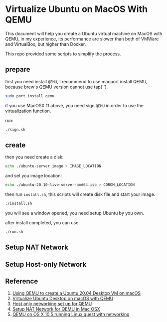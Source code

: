 # Virtualize Ubuntu on MacOS With QEMU

This document will help you create a Ubuntu virtual machine on MacOS with QEMU, in my experience, its performance
are slower than both of VMWare and VirtualBox, but higher than Docker.

This repo provided some scripts to simplify the process.

## prepare

first you need install `QEMU`, I recommend to use macport install QEMU, because brew's QEMU version cannot use
tap(``).

```sh
sudo port install qemu
```

if you use MacOSX 11 above, you need sign `QEMU` in order to use the virtualization function.

run:

```sh
./sign.sh
```

## create

then you need create a disk:

```sh
echo ./ubuntu-server.image > IMAGE_LOCATION
```

and set you image location:

```sh
echo ./ubuntu-20.10-live-server-amd64.iso > CDROM_LOCATION
```

then run `install.sh`, this scripts will create disk file and start your image.

```sh
./install.sh
```

you will see a window opened, you need setup Ubuntu by you own.

after install completed, you can use:

```sh
./run.sh
```

## Setup NAT Network

## Setup Host-only Network

## Reference

1. [Using QEMU to create a Ubuntu 20.04 Desktop VM on macOS](https://www.arthurkoziel.com/qemu-ubuntu-20-04/)
2. [Virtualize Ubuntu Desktop on macOS with QEMU](https://github.com/jwillikers/blog/blob/601780578375cfacd3873f3c530e7ec8cbe08d35/_posts/2020-09-07-Virtualize%20Ubuntu%20Desktop%20on%20macOS%20With%20QEMU/2020-09-07-Virtualize%20Ubuntu%20Desktop%20on%20macOS%20With%20QEMU.adoc)
3. [Host only networking set up for QEMU](https://alberand.com/host-only-networking-set-up-for-qemu-hypervisor.html)
4. [Setup NAT Network for QEMU in Mac OSX](https://rambling-ideas.salessandri.name/setup-nat-network-for-qemu-in-mac-osx/)
5. [QEMU on OS X 10.5 running Linux guest with networking](https://forums.macrumors.com/threads/qemu-on-os-x-10-5-running-linux-guest-with-networking.1974866/)
